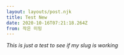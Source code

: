 ```yaml
---
layout: layouts/post.njk
title: Test New
date: 2020-10-16T07:21:18.264Z
from: 작은 미밍
---
```

*This is just a test to see if my slug is working*